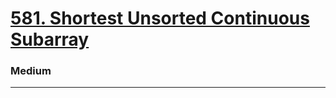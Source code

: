 # [581. Shortest Unsorted Continuous Subarray](https://leetcode.com/problems/shortest-unsorted-continuous-subarray/)
### Medium
---
